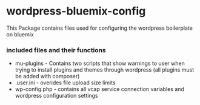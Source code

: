 # wordpress-bluemix-config

This Package contains files used for configuring the wordpress boilerplate on bluemix

<h3>included files and their functions</h3>
<ul>
  <li>
    mu-plugins - Contains two scripts that show warnings to user when trying to install plugins and themes through wordpress (all plugins must be added with composer)
  </li>
  <li>
    .user.ini - overides file upload size limits
  </li>
  <li>
    wp-config.php - contains all vcap service connection variables and wordpress configuration settings
  </li>
</ul>
